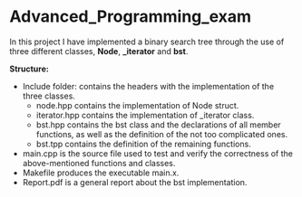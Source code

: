 # Advanced_Programming_exam

In this project I have implemented a binary search tree through the use of three different classes, **Node**, **_iterator** and **bst**.

**Structure:** 
* Include folder: contains the headers with the implementation of the three classes.
  * node.hpp contains the implementation of Node struct.
  * iterator.hpp contains the implementation of _iterator class.
  * bst.hpp contains the bst class and the declarations of all member functions, as well as the definition of the not too complicated ones.
  * bst.tpp contains the definition of the remaining functions.
* main.cpp is the source file used to test and verify the correctness of the above-mentioned functions and classes.
* Makefile produces the executable main.x.
* Report.pdf is a general report about the bst implementation.
